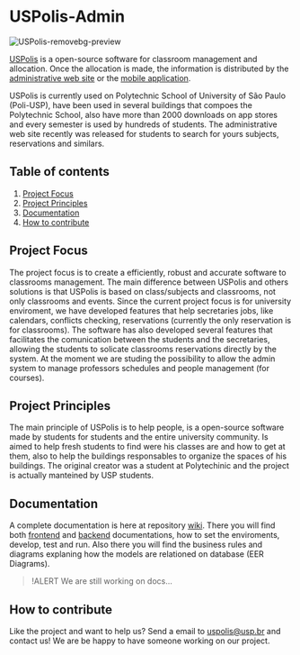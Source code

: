 [U]: https://www.uspolis.com.br
[B]: https://github.com/PCS-Poli-USP/USPolis-Admin-Backend
[F]: https://github.com/PCS-Poli-USP/USPolis-Admin-Frontend

# USPolis-Admin
![USPolis-removebg-preview](https://github.com/user-attachments/assets/cafd3d91-556f-478c-bf35-723cade70833)

[USPolis](https://www.uspolis.com.br) is a open-source software for classroom management and allocation. Once the allocation is made, the information is distributed by the [administrative web site][U] or the [mobile application](https://www.uspolis.com.br/index#section4).

USPolis is currently used on Polytechnic School of University of São Paulo (Poli-USP), have been used in several buildings that compoes the Polytechnic School, also have more than 2000 downloads on app stores and every semester is used by hundreds of students. The administrative web site recently was released for students to search for yours subjects, reservations and similars.

## Table of contents
1. [Project Focus](#project-focus)
2. [Project Principles](#project-principles)
3. [Documentation](#documentation)
4. [How to contribute](#how-to-contribute)

## Project Focus

The project focus is to create a efficiently, robust and accurate software to classrooms management. The main difference between USPolis and others solutions is that USPolis is based on class/subjects and classrooms, not only classrooms and events. Since the current project focus is for university enviroment, we have developed features that help secretaries jobs, like calendars, conflicts checking, reservations (currently the only reservation is for classrooms). The software has also developed several features that facilitates the comunication between the students and the secretaries, allowing the students to solicate classrooms reservations directly by the system. At the moment we are studing the possibility to allow the admin system to manage professors schedules and people management (for courses).

## Project Principles

The main principle of USPolis is to help people, is a open-source software made by students for students and the entire university community. Is aimed to help fresh students to find were his classes are and how to get at them, also to help the buildings responsables to organize the spaces of his buildings. The original creator was a student at Polytechinic and the project is actually manteined by USP students.

## Documentation

A complete documentation is here at repository [wiki](https://github.com/PCS-Poli-USP/USPolis-Admin/wiki). There you will find both [frontend][F] and [backend][B] documentations, how to set the enviroments, develop, test and run. Also there you will find the business rules and diagrams explaning how the models are relationed on database (EER Diagrams).

> !ALERT
> We are still working on docs...

## How to contribute
Like the project and want to help us? Send a email to uspolis@usp.br and contact us! We are be happy to have someone working on our project.
